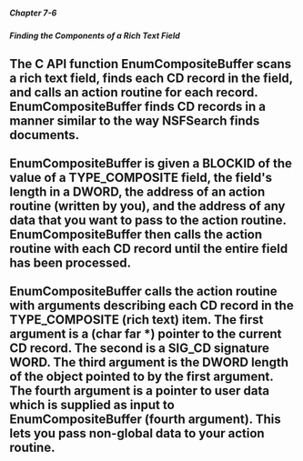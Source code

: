##### Chapter 7-6
##### Finding the Components of a Rich Text Field

The C API function EnumCompositeBuffer scans a rich text field, finds each CD record in the field, and calls an action routine for each record. EnumCompositeBuffer finds CD records in a manner similar to the way NSFSearch finds documents. <br>
<br>
EnumCompositeBuffer is given a BLOCKID of the value of a TYPE_COMPOSITE field, the field's length in a DWORD, the address of an action routine (written by you), and the address of any data that you want to<font color="#FF0000"> </font>pass to the action routine. EnumCompositeBuffer then calls the action routine with each CD record until the entire field has been processed.<br>
<br>
EnumCompositeBuffer calls the action routine with arguments describing each CD record in the TYPE_COMPOSITE (rich text) item. The first argument is a (char far *) pointer to the current CD record. The second is a SIG_CD signature WORD. The third argument is the DWORD length of the object pointed to by the first argument. The fourth argument is a pointer to user data which is supplied as input to EnumCompositeBuffer (fourth argument). This lets you<font color="#FF0000"> </font>pass non-global data to your<font color="#FF0000"> </font>action routine.
---
